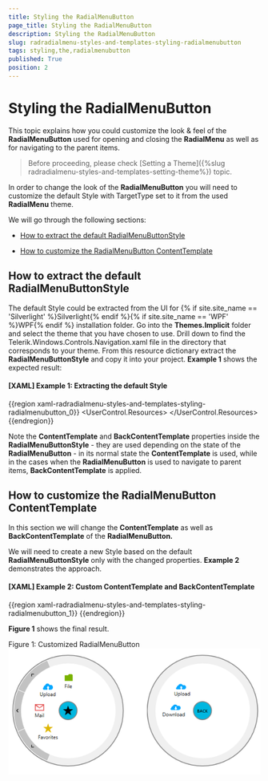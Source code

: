 ```yaml
---
title: Styling the RadialMenuButton
page_title: Styling the RadialMenuButton
description: Styling the RadialMenuButton
slug: radradialmenu-styles-and-templates-styling-radialmenubutton
tags: styling,the,radialmenubutton
published: True
position: 2
---
```


# Styling the RadialMenuButton

This topic explains how you could customize the look & feel of the __RadialMenuButton__ used for opening and closing the __RadialMenu__ as well as for navigating to the parent items.

>Before proceeding, please check [Setting a Theme]({%slug radradialmenu-styles-and-templates-setting-theme%}) topic.     

In order to change the look of the __RadialMenuButton__ you will need to customize the default Style with TargetType set to it from the used __RadialMenu__ theme.      

We will go through the following sections:

* [How to extract the default RadialMenuButtonStyle](#how-to-extract-the-default-radialmenubuttonstyle)

* [How to customize the RadialMenuButton ContentTemplate](#how-to-customize-the-radialmenubutton-contenttemplate)

## How to extract the default RadialMenuButtonStyle

The default Style could be extracted from the UI for {% if site.site_name == 'Silverlight' %}Silverlight{% endif %}{% if site.site_name == 'WPF' %}WPF{% endif %} installation folder. Go into the __Themes.Implicit__ folder and select the theme that you have chosen to use. Drill down to find the Telerik.Windows.Controls.Navigation.xaml file in the directory that corresponds to your theme. From this resource dictionary extract the __RadialMenuButtonStyle__ and copy it into your project. __Example 1__ shows the expected result:        

#### __[XAML] Example 1: Extracting the default Style__

{{region xaml-radradialmenu-styles-and-templates-styling-radialmenubutton_0}}
	<UserControl.Resources>
	    <Style x:Key="RadialMenuButtonStyle" TargetType="telerik:RadialMenuButton">
	        <Setter Property="BorderThickness" Value="2"/>
	        <Setter Property="BorderBrush" Value="{StaticResource RadialMenuButtonBorderBrush}"/>
	        <Setter Property="Background" Value="{StaticResource RadialMenuButtonBackgroundBrush}"/>
	        <Setter Property="Foreground" Value="{StaticResource RadialMenuButtonForegroundBrush}"/>
	        <Setter Property="MinWidth" Value="0"/>
	        <Setter Property="Width" Value="45"/>
	        <Setter Property="Height" Value="45"/>
	        <Setter Property="VerticalAlignment" Value="Top"/>
	        <Setter Property="HorizontalAlignment" Value="Left"/>
	        <Setter Property="FontWeight" Value="Normal"/>
	        <Setter Property="FontSize" Value="12"/>
	        <Setter Property="FocusVisualStyle" Value="{x:Null}"/>
	        <Setter Property="ContentTemplate">
	            <Setter.Value>
	                <DataTemplate>
	                    <!--...-->
	                </DataTemplate>
	            </Setter.Value>
	        </Setter>
	        <Setter Property="BackContentTemplate">
	            <Setter.Value>
	                <DataTemplate>
	                    <!--...-->
	                </DataTemplate>
	            </Setter.Value>
	        </Setter>
	        <Setter Property="Template">
	            <Setter.Value>
	                <ControlTemplate TargetType="telerikRadialMenu:RadialMenuButton">
	                    <!--...-->
	                </ControlTemplate>
	            </Setter.Value>
	        </Setter>
	    </Style>
	</UserControl.Resources>
{{endregion}}

Note the __ContentTemplate__ and __BackContentTemplate__ properties inside the __RadialMenuButtonStyle__ - they are used depending on the state of the __RadialMenuButton__ - in its normal state the __ContentTemplate__ is used, while in the cases when the __RadialMenuButton__ is used to navigate to parent items, __BackContentTemplate__ is applied.      

## How to customize the RadialMenuButton ContentTemplate

In this section we will change the __ContentTemplate__ as well as __BackContentTemplate__ of the __RadialMenuButton.__

We will need to create a new Style based on the default __RadialMenuButtonStyle__ only with the changed properties. __Example 2__ demonstrates the approach.      

#### __[XAML] Example 2: Custom ContentTemplate and BackContentTemplate__

{{region xaml-radradialmenu-styles-and-templates-styling-radialmenubutton_1}}
	<Style TargetType="telerik:RadialMenuButton" BasedOn="{StaticResource RadialMenuButtonStyle}">
	    <Setter Property="Background" Value="#FF00B7E0" />
	    <Setter Property="ContentTemplate">
	        <Setter.Value>
	            <DataTemplate>
	                <Image Source="28-star.png" Height="24" Width="24" />
	            </DataTemplate>
	        </Setter.Value>
	    </Setter>
	    <Setter Property="BackContentTemplate">
	        <Setter.Value>
	            <DataTemplate>
	                <TextBlock Text="BACK" Margin="0 4 0 0" FontFamily="Segoe UI Semibold" FontSize="10"/>
	            </DataTemplate>
	        </Setter.Value>
	    </Setter>
	</Style>
{{endregion}}

__Figure 1__ shows the final result.      

Figure 1: Customized RadialMenuButton
![Rad Radial Menu Styling Radial Menu Button 01](images/RadRadialMenu_Styling_RadialMenuButton_01.png)

